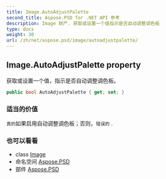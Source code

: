 ```yaml
---
title: Image.AutoAdjustPalette
second_title: Aspose.PSD for .NET API 参考
description: Image 财产. 获取或设置一个值指示是否自动调整调色板
type: docs
weight: 30
url: /zh/net/aspose.psd/image/autoadjustpalette/
---
```

## Image.AutoAdjustPalette property

获取或设置一个值，指示是否自动调整调色板。

```csharp
public bool AutoAdjustPalette { get; set; }
```

### 适当的价值

`真的`如果启用自动调整调色板；否则，`错误的` .

### 也可以看看

* class [Image](../)
* 命名空间 [Aspose.PSD](../../image/)
* 部件 [Aspose.PSD](../../../)


